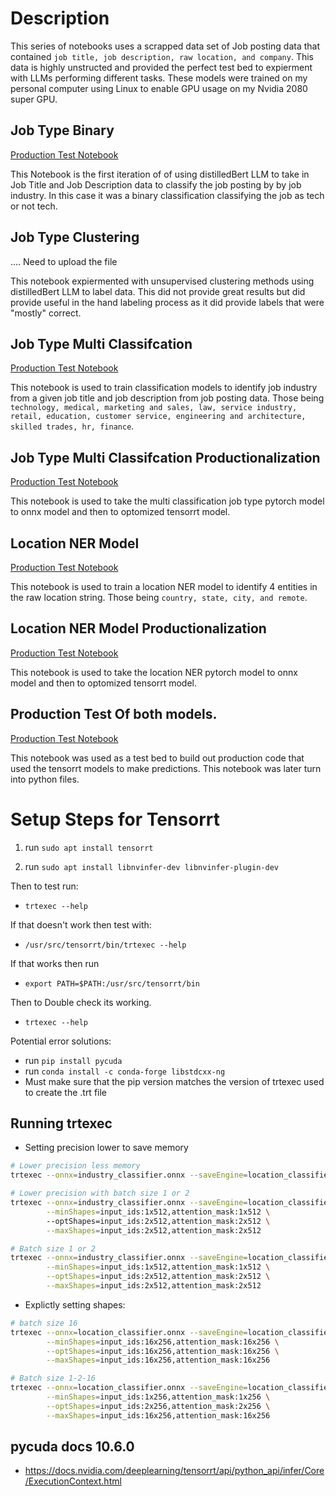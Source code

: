 # Description 
This series of notebooks uses a scrapped data set of Job posting data that contained `job title, job description, raw location, and company`. This data is highly unstructed and provided the perfect test bed to expierment with LLMs performing different tasks. These models were trained on my personal computer using Linux to enable GPU usage on my Nvidia 2080 super GPU.


## Job Type Binary 
[Production Test Notebook](./Model_trainer_job_type.ipynb)

This Notebook is the first iteration of of using distilledBert LLM to take in Job Title and Job Description data to classify the job posting by by job industry. In this case it was a binary classification classifying the job as tech or not tech. 


## Job Type Clustering 
.... Need to upload the file 

This notebook expiermented with unsupervised clustering methods using distilledBert LLM to label data. This did not provide great results but did provide useful in the hand labeling process as it did provide labels that were "mostly" correct.

## Job Type Multi Classifcation 
[Production Test Notebook](./Model_trainer_job_type_multi.ipynb)

This notebook is used to train classification models to identify job industry from a given job title and job description from job posting data. Those being `technology, medical, marketing and sales, law, service industry, retail, education, customer service, engineering and architecture, skilled trades, hr, finance`.


## Job Type Multi Classifcation Productionalization 
[Production Test Notebook](./Productionalize_job_type.ipynb)

This notebook is used to take the multi classification job type pytorch model to onnx model and then to optomized tensorrt model.

## Location NER Model
[Production Test Notebook](./Model_trainer_NER_location.ipynb)

This notebook is used to train a location NER model to identify 4 entities in the raw location string. Those being `country, state, city, and remote`. 


## Location NER Model Productionalization 
[Production Test Notebook](./Productionalize_location.ipynb)

This notebook is used to take the location NER pytorch model to onnx model and then to optomized tensorrt model.

## Production Test Of both models. 
[Production Test Notebook](./Prod_Test.ipynb)

This notebook was used as a test bed to build out production code that used the tensorrt models to make predictions. This notebook was later turn into python files. 



# Setup Steps for Tensorrt 
1. run `sudo apt install tensorrt`

1. run `sudo apt install libnvinfer-dev libnvinfer-plugin-dev`


Then to test run:
- `trtexec --help`

If that doesn't work then test with:
- `/usr/src/tensorrt/bin/trtexec --help`

If that works then run 
- `export PATH=$PATH:/usr/src/tensorrt/bin`

Then to Double check its working. 
- `trtexec --help`

Potential error solutions:
- run `pip install pycuda`
- run `conda install -c conda-forge libstdcxx-ng`
- Must make sure that the pip version matches the version of trtexec used to create the .trt file 


## Running trtexec
- Setting precision lower to save memory
```bash
# Lower precision less memory 
trtexec --onnx=industry_classifier.onnx --saveEngine=location_classifier.trt --fp16

# Lower precision with batch size 1 or 2
trtexec --onnx=industry_classifier.onnx --saveEngine=location_classifier_v2.trt --fp16 \
        --minShapes=input_ids:1x512,attention_mask:1x512 \ 
        --optShapes=input_ids:2x512,attention_mask:2x512 \
        --maxShapes=input_ids:2x512,attention_mask:2x512

# Batch size 1 or 2 
trtexec --onnx=industry_classifier.onnx --saveEngine=location_classifier_v3.trt \
        --minShapes=input_ids:1x512,attention_mask:1x512 \
        --optShapes=input_ids:2x512,attention_mask:2x512 \
        --maxShapes=input_ids:2x512,attention_mask:2x512
```


- Explictly setting shapes: 
```bash
# batch size 16
trtexec --onnx=location_classifier.onnx --saveEngine=location_classifier_2.trt \
        --minShapes=input_ids:16x256,attention_mask:16x256 \
        --optShapes=input_ids:16x256,attention_mask:16x256 \
        --maxShapes=input_ids:16x256,attention_mask:16x256

# Batch size 1-2-16 
trtexec --onnx=location_classifier.onnx --saveEngine=location_classifier_3.trt \
        --minShapes=input_ids:1x256,attention_mask:1x256 \
        --optShapes=input_ids:2x256,attention_mask:2x256 \
        --maxShapes=input_ids:16x256,attention_mask:16x256
```

## pycuda docs 10.6.0
- https://docs.nvidia.com/deeplearning/tensorrt/api/python_api/infer/Core/ExecutionContext.html
